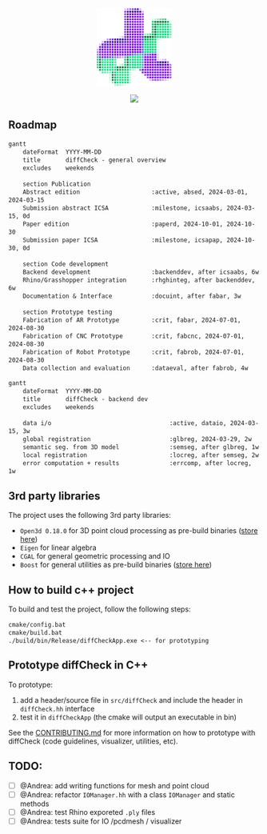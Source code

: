 <p align="center">
    <img src="./assets/logo/logo_pixelized_596_618.png" width="150">
</p>
<p align="center">
    <img src="https://github.com/diffCheckOrg/diffCheck/actions/workflows/win-build.yml/badge.svg">
</p>


## Roadmap

```mermaid
gantt
    dateFormat  YYYY-MM-DD
    title       diffCheck - general overview
    excludes    weekends

    section Publication
    Abstract edition                    :active, absed, 2024-03-01, 2024-03-15
    Submission abstract ICSA            :milestone, icsaabs, 2024-03-15, 0d
    Paper edition                       :paperd, 2024-10-01, 2024-10-30
    Submission paper ICSA               :milestone, icsapap, 2024-10-30, 0d

    section Code development
    Backend development                 :backenddev, after icsaabs, 6w
    Rhino/Grasshopper integration       :rhghinteg, after backenddev, 6w
    Documentation & Interface           :docuint, after fabar, 3w

    section Prototype testing
    Fabrication of AR Prototype         :crit, fabar, 2024-07-01, 2024-08-30
    Fabrication of CNC Prototype        :crit, fabcnc, 2024-07-01, 2024-08-30
    Fabrication of Robot Prototype      :crit, fabrob, 2024-07-01, 2024-08-30
    Data collection and evaluation      :dataeval, after fabrob, 4w
```

```mermaid
gantt
    dateFormat  YYYY-MM-DD
    title       diffCheck - backend dev
    excludes    weekends

    data i/o                                 :active, dataio, 2024-03-15, 3w
    global registration                      :glbreg, 2024-03-29, 2w
    semantic seg. from 3D model              :semseg, after glbreg, 1w
    local registration                       :locreg, after semseg, 2w
    error computation + results              :errcomp, after locreg, 1w
```

## 3rd party libraries

The project uses the following 3rd party libraries:
- `Open3d 0.18.0` for 3D point cloud processing as pre-build binaries ([store here](https://github.com/diffCheckOrg/submodule-open3d.git))
- `Eigen` for linear algebra
- `CGAL` for general geometric processing and IO
- `Boost` for general utilities as pre-build binaries ([store here](https://github.com/diffCheckOrg/submodule-boost.git))

## How to build c++ project
To build and test the project, follow the following steps:

```terminal
cmake/config.bat
cmake/build.bat
./build/bin/Release/diffCheckApp.exe <-- for prototyping
```

## Prototype diffCheck in C++
To prototype:
1) add a header/source file in `src/diffCheck` and include the header in `diffCheck.hh` interface
1) test it in `diffCheckApp` (the cmake will output an executable in bin)

See the [CONTRIBUTING.md](https://github.com/diffCheckOrg/diffCheck/blob/main/CONTRIBUTING.md) for more information on how to prototype with diffCheck (code guidelines, visualizer, utilities, etc).


## TODO:
- [ ] @Andrea: add writing functions for mesh and point cloud
- [ ] @Andrea: refactor `IOManager.hh` with a class `IOManager` and static methods
- [ ] @Andrea: test Rhino exporeted `.ply` files
- [ ] @Andrea: tests suite for IO /pcdmesh / visualizer
